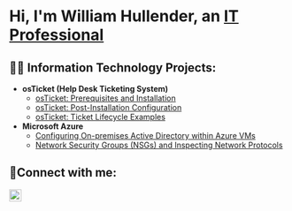 <h1>Hi, I'm William Hullender, an <a href="https://linkedin.com/in/williamhullender">IT Professional</a></h1>

<h2>👨‍💻 Information Technology Projects:</h2>

- <b>osTicket (Help Desk Ticketing System)</b>
  - [osTicket: Prerequisites and Installation](https://github.com/williamhullender/osticket-prereqs)
  - [osTicket: Post-Installation Configuration](https://github.com/williamhullender/post-install-config)
  - [osTicket: Ticket Lifecycle Examples](https://github.com/williamhullender/ticket-lifecycle)
- <b>Microsoft Azure</b>
  - [Configuring On-premises Active Directory within Azure VMs](https://github.com/williamhullender/configure-ad)
  - [Network Security Groups (NSGs) and Inspecting Network Protocols](https://github.com/williamhullender/azure-network-protocols)

<h2>🤳Connect with me:</h2>

[<img align="left" alt="Josh | LinkedIn" width="22px" src="https://cdn.jsdelivr.net/npm/simple-icons@v3/icons/linkedin.svg" />][linkedin]

[linkedin]: https://linkedin.com/in/williamhullender
